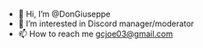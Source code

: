 - 👋 Hi, I’m @DonGiuseppe
- 👀 I’m interested in Discord manager/moderator
- 📫 How to reach me gcjoe03@gmail.com


<!---
DonGiuseppe/DonGiuseppe is a ✨ special ✨ repository because its `README.md` (this file) appears on your GitHub profile.
You can click the Preview link to take a look at your changes.
--->
